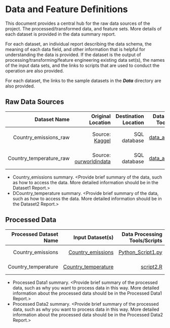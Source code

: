 # Data and Feature Definitions

This document provides a central hub for the raw data sources of the project. The processed/transformed data, and feature sets. More details of each dataset is provided in the data summary report. 

For each dataset, an individual report describing the data schema, the meaning of each data field, and other information that is helpful for understanding the data is provided. If the dataset is the output of processing/transforming/feature engineering existing data set(s), the names of the input data sets, and the links to scripts that are used to conduct the operation are also provided. 

For each dataset, the links to the sample datasets in the _**Data**_ directory are also provided.

## Raw Data Sources

| Dataset Name | Original Location | Destination Location  | Data Movement Tools / Scripts | Link to Report |
| ---:| ---: | ---: | ---: | -----: |
| Country_emissions_raw | Source: [Kaggel](https://www.kaggle.com/datasets/berkeleyearth/climate-change-earth-surface-temperature-data) | SQL database | [data_aquisition.py](https://github.com/majaramillgon/TDSP/blob/master/scripts/preprocessing/data_aquisition.py) | [Dataset 1 Report](link/to/report1)|
| Country_temperature_raw| Source: [ourworldindata](https://ourworldindata.org/co2-and-other-greenhouse-gas-emissions) | SQL database | [data_aquisition.py](https://github.com/majaramillgon/TDSP/blob/master/scripts/preprocessing/data_aquisition.py) | [Dataset 2 Report](link/to/report2)|

* Country_emissions summary. <Provide brief summary of the data, such as how to access the data. More detailed information should be in the Dataset1 Report.>
* DCountry_temperature summary. <Provide brief summary of the data, such as how to access the data. More detailed information should be in the Dataset2 Report.> 

## Processed Data
| Processed Dataset Name | Input Dataset(s)   | Data Processing Tools/Scripts | Link to Report |
| ---:| ---: | ---: | ---: | 
| Country_emissions | [Country_emissions](link/to/dataset2/report) | [Python_Script1.py](link/to/python/script/file/in/Code) | [Processed Dataset 1 Report](https://github.com/majaramillgon/TDSP/tree/master/docs/data/SQL_documentation)|
| Country_temperature | [Country_temperature]() |[script2.R](link/to/R/script/file/in/Code) | [Country_temperature Report](https://github.com/majaramillgon/TDSP/tree/master/docs/data/SQL_documentation)|
* Processed Data1 summary. <Provide brief summary of the processed data, such as why you want to process data in this way. More detailed information about the processed data should be in the Processed Data1 Report.>
* Processed Data2 summary. <Provide brief summary of the processed data, such as why you want to process data in this way. More detailed information about the processed data should be in the Processed Data2 Report.> 